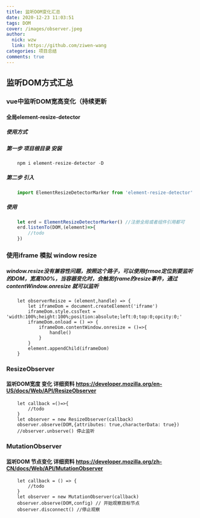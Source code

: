 ```yaml
---
title: 监听DOM变化汇总
date: 2020-12-23 11:03:51
tags: DOM
cover: /images/observer.jpeg
author: 
  nick: wzw
  link: https://github.com/ziwen-wang
categories: 项目总结
comments: true
---
```

## 监听DOM方式汇总

### vue中监听DOM宽高变化（持续更新
#### 全局element-resize-detector
##### 使用方式
##### 第一步 项目根目录 安装
``` javascript
    npm i element-resize-detector -D
```
##### 第二步 引入
``` javascript
    import ElementResizeDetectorMarker from 'element-resize-detector'
```
##### 使用
``` javascript
    let erd = ElementResizeDetectorMarker() //注册全局或者组件引用都可
    erd.listenTo(DOM,(element)=>{
        //todo
    })
```

### 使用iframe 模拟 window resize
##### window.resize没有兼容性问题，按照这个路子，可以使用ifrmae定位到要监听的DOM，宽高100%，当容器变化时，会触发iframe的resize事件，通过contentWindow.onresize 就可以监听

``` javascriot
    let observerReisze = (element,handle) => {
        let iframeDom = document.createElement('iframe')
        iframeDom.style.cssText = 'width:100%;height:100%;position:absolute;left:0;top:0;opcity:0;'
        iframeDom.onload = () => {
            iframeDom.contentWindow.onresize = ()=>{
                handle()
            }
        }
        element.appendChild(iframeDom)
    }
```
### ResizeObserver
#### 监听DOM宽度 变化 详细资料 https://developer.mozilla.org/en-US/docs/Web/API/ResizeObserver
```
    let callback =()=>{
        //todo
    }
    let observer = new ResizeObserver(callback)
    observer.observe(DOM,{attributes: true,characterData: true})
    //observer.unbserve() 停止监听
```
### MutationObserver 
#### 监听DOM 节点变化 详细资料 https://developer.mozilla.org/zh-CN/docs/Web/API/MutationObserver

```
    let callback = () => {
        //todo
    }
    let observer = new MutationObserver(callback)
    observer.observe(DOM,config) // 开始观察目标节点
    observer.disconnect() //停止观察
```

